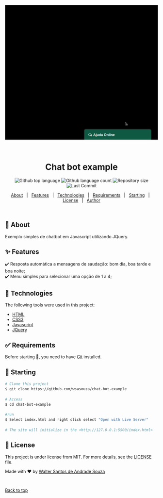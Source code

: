 <div align="center" id="top"> 
  <img src="./assets/image/chatbot-example.gif" alt="App Demo" />

&#xa0;

</div>

<h1 align="center">Chat bot example</h1>

<p align="center">
  <img alt="Github top language" src="https://img.shields.io/github/languages/top/wsasouza/chat-bot-example?color=56BEB8">

  <img alt="Github language count" src="https://img.shields.io/github/languages/count/wsasouza/chat-bot-example?color=56BEB8">

  <img alt="Repository size" src="https://img.shields.io/github/repo-size/wsasouza/chat-bot-example?color=56BEB8">

  <img alt="Last Commit" src="https://img.shields.io/github/last-commit/wsasouza/chat-bot-example?color=56BEB8">
  
</p>

<p align="center">
  <a href="#dart-about">About</a> &#xa0; | &#xa0; 
  <a href="#sparkles-features">Features</a> &#xa0; | &#xa0;
  <a href="#rocket-technologies">Technologies</a> &#xa0; | &#xa0;
  <a href="#white_check_mark-requirements">Requirements</a> &#xa0; | &#xa0;
  <a href="#checkered_flag-starting">Starting</a> &#xa0; | &#xa0;
  <a href="#memo-license">License</a> &#xa0; | &#xa0;
  <a href="https://github.com/wsasouza" target="_blank">Author</a>
</p>

<br>

## :dart: About

Exemplo simples de chatbot em Javascript utilizando JQuery.

## :sparkles: Features

:heavy_check_mark: Resposta automática a mensagens de saudação: bom dia, boa tarde e boa noite;\
:heavy_check_mark: Menu simples para selecionar uma opção de 1 a 4;

## :rocket: Technologies

The following tools were used in this project:

- [HTML](https://developer.mozilla.org/pt-BR/docs/Web/HTML)
- [CSS3](https://developer.mozilla.org/pt-BR/docs/Web/CSS)
- [Javascript](https://developer.mozilla.org/pt-BR/docs/Web/Javascript)
- [JQuery](https://jquery.com/)

## :white_check_mark: Requirements

Before starting :checkered_flag:, you need to have [Git](https://git-scm.com) installed.

## :checkered_flag: Starting

```bash
# Clone this project
$ git clone https://github.com/wsasouza/chat-bot-example

# Access
$ cd chat-bot-example

#run
$ Select index.html and right click select "Open with Live Server"

# The site will initialize in the <http://127.0.0.1:5500/index.html>
```

## :memo: License

This project is under license from MIT. For more details, see the [LICENSE](LICENSE.md) file.

Made with :heart: by <a href="https://github.com/wsasouza" target="_blank">Walter Santos de Andrade Souza</a>

&#xa0;

<a href="#top">Back to top</a>
